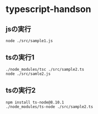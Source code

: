 # typescript-handson

## jsの実行
```
node ./src/sample1.js
```


## tsの実行1
```
./node_modules/tsc ./src/sample2.ts
node ./src/samle2.js
```

## tsの実行2
```
npm install ts-node@8.10.1
./node_modules/ts-node ./src/sample2.ts
```